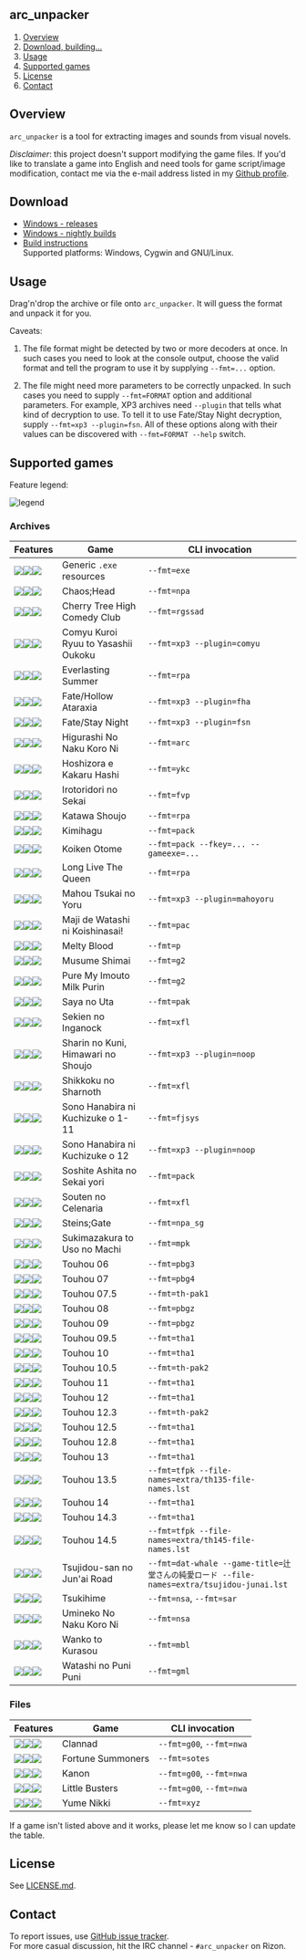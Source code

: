 ## arc\_unpacker

1. [Overview](#overview)
2. [Download, building...](#download)
3. [Usage](#usage)
4. [Supported games](#supported-games)
5. [License](#license)
6. [Contact](#contact)



Overview
--------

`arc_unpacker` is a tool for extracting images and sounds from visual novels.

*Disclaimer*: this project doesn't support modifying the game files. If you'd
like to translate a game into English and need tools for game script/image
modification, contact me via the e-mail address listed in my [Github
profile](https://github.com/rr-).



Download
--------

- [Windows - releases](https://github.com/vn-tools/arc_unpacker/releases)
- [Windows - nightly builds](http://tmp.sakuya.pl/au/)
- [Build instructions](https://github.com/vn-tools/arc_unpacker/blob/master/BUILD.md)  
  Supported platforms: Windows, Cygwin and GNU/Linux.

Usage
-----

Drag'n'drop the archive or file onto `arc_unpacker`. It will guess the format
and unpack it for you.

Caveats:

1. The file format might be detected by two or more decoders at once. In such
cases you need to look at the console output, choose the valid format and tell
the program to use it by supplying `--fmt=...` option.

2. The file might need more parameters to be correctly unpacked. In such cases
you need to supply `--fmt=FORMAT` option and additional parameters. For
example, XP3 archives need `--plugin` that tells what kind of decryption to
use. To tell it to use Fate/Stay Night decryption, supply `--fmt=xp3
--plugin=fsn`. All of these options along with their values can be discovered
with `--fmt=FORMAT --help` switch.



Supported games
---------------

Feature legend:

![legend](https://cloud.githubusercontent.com/assets/1045476/7106067/af96459a-e135-11e4-956b-bc733b1e4ab2.png)

### Archives

Features           | Game                                | CLI invocation
------------------ | ----------------------------------- | --------------
![][F]![][X]![][X] | Generic `.exe` resources            | `--fmt=exe`
![][F]![][F]![][F] | Chaos;Head                          | `--fmt=npa`
![][F]![][F]![][F] | Cherry Tree High Comedy Club        | `--fmt=rgssad`
![][F]![][F]![][F] | Comyu Kuroi Ryuu to Yasashii Oukoku | `--fmt=xp3 --plugin=comyu`
![][F]![][F]![][F] | Everlasting Summer                  | `--fmt=rpa`
![][F]![][F]![][F] | Fate/Hollow Ataraxia                | `--fmt=xp3 --plugin=fha`
![][F]![][F]![][F] | Fate/Stay Night                     | `--fmt=xp3 --plugin=fsn`
![][F]![][F]![][F] | Higurashi No Naku Koro Ni           | `--fmt=arc`
![][F]![][F]![][F] | Hoshizora e Kakaru Hashi            | `--fmt=ykc`
![][F]![][F]![][F] | Irotoridori no Sekai                | `--fmt=fvp`
![][F]![][F]![][F] | Katawa Shoujo                       | `--fmt=rpa`
![][F]![][F]![][F] | Kimihagu                            | `--fmt=pack`
![][F]![][F]![][F] | Koiken Otome                        | `--fmt=pack --fkey=... --gameexe=...`
![][F]![][F]![][F] | Long Live The Queen                 | `--fmt=rpa`
![][F]![][F]![][F] | Mahou Tsukai no Yoru                | `--fmt=xp3 --plugin=mahoyoru`
![][F]![][F]![][F] | Maji de Watashi ni Koishinasai!     | `--fmt=pac`
![][F]![][F]![][F] | Melty Blood                         | `--fmt=p`
![][F]![][F]![][F] | Musume Shimai                       | `--fmt=g2`
![][F]![][F]![][F] | Pure My Imouto Milk Purin           | `--fmt=g2`
![][F]![][F]![][F] | Saya no Uta                         | `--fmt=pak`
![][F]![][F]![][F] | Sekien no Inganock                  | `--fmt=xfl`
![][F]![][F]![][F] | Sharin no Kuni, Himawari no Shoujo  | `--fmt=xp3 --plugin=noop`
![][F]![][F]![][F] | Shikkoku no Sharnoth                | `--fmt=xfl`
![][F]![][F]![][F] | Sono Hanabira ni Kuchizuke o 1-11   | `--fmt=fjsys`
![][F]![][F]![][F] | Sono Hanabira ni Kuchizuke o 12     | `--fmt=xp3 --plugin=noop`
![][F]![][F]![][F] | Soshite Ashita no Sekai yori        | `--fmt=pack`
![][F]![][F]![][F] | Souten no Celenaria                 | `--fmt=xfl`
![][F]![][F]![][F] | Steins;Gate                         | `--fmt=npa_sg`
![][F]![][F]![][F] | Sukimazakura to Uso no Machi        | `--fmt=mpk`
![][F]![][F]![][F] | Touhou 06                           | `--fmt=pbg3`
![][F]![][F]![][P] | Touhou 07                           | `--fmt=pbg4`
![][F]![][F]![][F] | Touhou 07.5                         | `--fmt=th-pak1`
![][F]![][F]![][P] | Touhou 08                           | `--fmt=pbgz`
![][F]![][F]![][P] | Touhou 09                           | `--fmt=pbgz`
![][F]![][F]![][P] | Touhou 09.5                         | `--fmt=tha1`
![][F]![][F]![][P] | Touhou 10                           | `--fmt=tha1`
![][F]![][F]![][F] | Touhou 10.5                         | `--fmt=th-pak2`
![][F]![][F]![][P] | Touhou 11                           | `--fmt=tha1`
![][F]![][F]![][P] | Touhou 12                           | `--fmt=tha1`
![][F]![][F]![][F] | Touhou 12.3                         | `--fmt=th-pak2`
![][F]![][F]![][P] | Touhou 12.5                         | `--fmt=tha1`
![][F]![][F]![][P] | Touhou 12.8                         | `--fmt=tha1`
![][F]![][F]![][P] | Touhou 13                           | `--fmt=tha1`
![][F]![][F]![][F] | Touhou 13.5                         | `--fmt=tfpk --file-names=extra/th135-file-names.lst`
![][F]![][F]![][P] | Touhou 14                           | `--fmt=tha1`
![][F]![][F]![][P] | Touhou 14.3                         | `--fmt=tha1`
![][F]![][P]![][F] | Touhou 14.5                         | `--fmt=tfpk --file-names=extra/th145-file-names.lst`
![][F]![][F]![][F] | Tsujidou-san no Jun'ai Road         | `--fmt=dat-whale --game-title=辻堂さんの純愛ロード --file-names=extra/tsujidou-junai.lst`
![][F]![][F]![][F] | Tsukihime                           | `--fmt=nsa`, `--fmt=sar`
![][F]![][F]![][F] | Umineko No Naku Koro Ni             | `--fmt=nsa`
![][F]![][F]![][F] | Wanko to Kurasou                    | `--fmt=mbl`
![][F]![][F]![][F] | Watashi no Puni Puni                | `--fmt=gml`

### Files

Features           | Game                                | CLI invocation
------------------ | ----------------------------------- | --------------
![][X]![][F]![][F] | Clannad                             | `--fmt=g00`, `--fmt=nwa`
![][X]![][F]![][F] | Fortune Summoners                   | `--fmt=sotes`
![][X]![][F]![][F] | Kanon                               | `--fmt=g00`, `--fmt=nwa`
![][X]![][F]![][F] | Little Busters                      | `--fmt=g00`, `--fmt=nwa`
![][X]![][F]![][F] | Yume Nikki                          | `--fmt=xyz`

[F]: http://i.imgur.com/PeYsbCg.png
[P]: http://i.imgur.com/NMBy1C0.png
[N]: http://i.imgur.com/2aTNlHb.png
[X]: http://i.imgur.com/jQTmqxl.png

If a game isn't listed above and it works, please let me know so I can update
the table.



License
-------

See
[LICENSE.md](https://github.com/vn-tools/arc_unpacker/blob/master/LICENSE.md).



Contact
-------

To report issues, use [GitHub issue
tracker](https://github.com/vn-tools/arc_unpacker/issues).  
For more casual discussion, hit the IRC channel - `#arc_unpacker` on Rizon.
